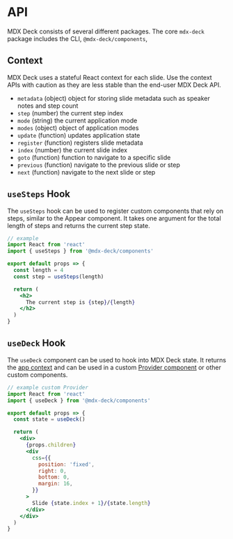 # API

MDX Deck consists of several different packages. The core `mdx-deck` package includes the CLI, `@mdx-deck/components`,

## Context

MDX Deck uses a stateful React context for each slide.
Use the context APIs with caution as they are less stable than the end-user MDX Deck API.

- `metadata` (object) object for storing slide metadata such as speaker notes and step count
- `step` (number) the current step index
- `mode` (string) the current application mode
- `modes` (object) object of application modes
- `update` (function) updates application state
- `register` (function) registers slide metadata
- `index` (number) the current slide index
- `goto` (function) function to navigate to a specific slide
- `previous` (function) navigate to the previous slide or step
- `next` (function) navigate to the next slide or step

## `useSteps` Hook

The `useSteps` hook can be used to register custom components that rely on steps, similar to the Appear component.
It takes one argument for the total length of steps and returns the current step state.

```jsx
// example
import React from 'react'
import { useSteps } from '@mdx-deck/components'

export default props => {
  const length = 4
  const step = useSteps(length)

  return (
    <h2>
      The current step is {step}/{length}
    </h2>
  )
}
```

## `useDeck` Hook

The `useDeck` component can be used to hook into MDX Deck state.
It returns the [app context](#context) and can be used in a custom [Provider component][] or other custom components.

```jsx
// example custom Provider
import React from 'react'
import { useDeck } from '@mdx-deck/components'

export default props => {
  const state = useDeck()

  return (
    <div>
      {props.children}
      <div
        css={{
          position: 'fixed',
          right: 0,
          bottom: 0,
          margin: 16,
        }}
      >
        Slide {state.index + 1}/{state.length}
      </div>
    </div>
  )
}
```

[provider component]: advanced.md#custom-provider-component
